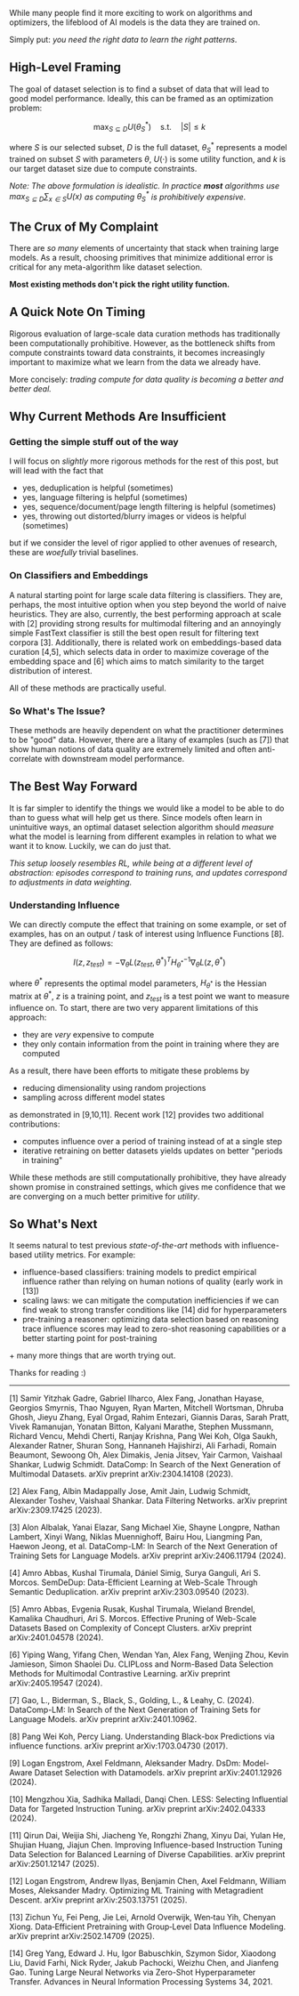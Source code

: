 While many people find it more exciting to work on algorithms and optimizers, the lifeblood of AI models is the data they are trained on.

Simply put: *you need the right data to learn the right patterns*.

## High-Level Framing

The goal of dataset selection is to find a subset of data that will lead to good model performance. Ideally, this can be framed as an optimization problem:

$$
\max_{S \subseteq D} U(\theta_S^*) \quad \text{s.t.} \quad |S| \leq k
$$

where $S$ is our selected subset, $D$ is the full dataset, $\theta_S^*$ represents a model trained on subset $S$ with parameters $\theta$, $U(\cdot)$ is some utility function, and $k$ is our target dataset size due to compute constraints.

*Note: The above formulation is idealistic. In practice **most** algorithms use $\max_{S \subseteq D}\sum_{x \in S} U(x)$ as computing $\theta_S^*$ is prohibitively expensive.*

## The Crux of My Complaint

There are *so many* elements of uncertainty that stack when training large models. As a result, choosing primitives that minimize additional error is critical for any meta-algorithm like dataset selection.

**Most existing methods don't pick the right utility function.**

## A Quick Note On Timing

Rigorous evaluation of large-scale data curation methods has traditionally been computationally prohibitive. However, as the bottleneck shifts from compute constraints toward data constraints, it becomes increasingly important to maximize what we learn from the data we already have.

More concisely: *trading compute for data quality is becoming a better and better deal.*

## Why Current Methods Are Insufficient

### Getting the simple stuff out of the way

I will focus on *slightly* more rigorous methods for the rest of this post, but will lead with the fact that

- yes, deduplication is helpful (sometimes)
- yes, language filtering is helpful (sometimes)
- yes, sequence/document/page length filtering is helpful (sometimes)
- yes, throwing out distorted/blurry images or videos is helpful (sometimes)

but if we consider the level of rigor applied to other avenues of research, these are *woefully* trivial baselines.

### On Classifiers and Embeddings

A natural starting point for large scale data filtering is classifiers. They are, perhaps, the most intuitive option when you step beyond the world of naive heuristics. They are also, currently, the best performing approach at scale with [2] providing strong results for multimodal filtering and an annoyingly simple FastText classifier is still the best open result for filtering text corpora [3]. Additionally, there is related work on embeddings-based data curation [4,5], which selects data in order to maximize coverage of the embedding space and [6] which aims to match similarity to the target distribution of interest.

All of these methods are practically useful.

### So What's The Issue?

These methods are heavily dependent on what the practitioner determines to be "good" data. However, there are a litany of examples (such as [7]) that show human notions of data quality are extremely limited and often anti-correlate with downstream model performance.

## The Best Way Forward

It is far simpler to identify the things we would like a model to be able to do than to guess what will help get us there. Since models often learn in unintuitive ways, an optimal dataset selection algorithm should *measure* what the model is learning from different examples in relation to what we want it to know. Luckily, we can do just that.

*This setup loosely resembles RL, while being at a different level of abstraction: episodes correspond to training runs, and updates correspond to adjustments in data weighting.*

### Understanding Influence 

We can directly compute the effect that training on some example, or set of examples, has on an output / task of interest using Influence Functions [8]. They are defined as follows:

$$
I(z, z_{test}) = -\nabla_{\theta} L(z_{test}, \theta^*)^T H_{\theta^*}^{-1} \nabla_{\theta} L(z, \theta^*)
$$

where $\theta^*$ represents the optimal model parameters, $H_{\theta^*}$ is the Hessian matrix at $\theta^*$, $z$ is a training point, and $z_{test}$ is a test point we want to measure influence on. To start, there are two very apparent limitations of this approach:

- they are *very* expensive to compute
- they only contain information from the point in training where they are computed

As a result, there have been efforts to mitigate these problems by

- reducing dimensionality using random projections
- sampling across different model states 

as demonstrated in [9,10,11]. Recent work [12] provides two additional contributions:

- computes influence over a period of training instead of at a single step
- iterative retraining on better datasets yields updates on better "periods in training"

While these methods are still computationally prohibitive, they have already shown promise in constrained settings, which gives me confidence that we are converging on a much better primitive for *utility*.

## So What's Next

It seems natural to test previous *state-of-the-art* methods with influence-based utility metrics. For example:

- influence-based classifiers: training models to predict empirical influence rather than relying on human notions of quality (early work in [13])
- scaling laws: we can mitigate the computation inefficiencies if we can find weak to strong transfer conditions like [14] did for hyperparameters
- pre-training a reasoner: optimizing data selection based on reasoning trace influence scores may lead to zero-shot reasoning capabilities or a better starting point for post-training

\+ many more things that are worth trying out.

Thanks for reading :)

---

[1] Samir Yitzhak Gadre, Gabriel Ilharco, Alex Fang, Jonathan Hayase, Georgios Smyrnis, Thao Nguyen, Ryan Marten, Mitchell Wortsman, Dhruba Ghosh, Jieyu Zhang, Eyal Orgad, Rahim Entezari, Giannis Daras, Sarah Pratt, Vivek Ramanujan, Yonatan Bitton, Kalyani Marathe, Stephen Mussmann, Richard Vencu, Mehdi Cherti, Ranjay Krishna, Pang Wei Koh, Olga Saukh, Alexander Ratner, Shuran Song, Hannaneh Hajishirzi, Ali Farhadi, Romain Beaumont, Sewoong Oh, Alex Dimakis, Jenia Jitsev, Yair Carmon, Vaishaal Shankar, Ludwig Schmidt. DataComp: In Search of the Next Generation of Multimodal Datasets. arXiv preprint arXiv:2304.14108 (2023).

[2] Alex Fang, Albin Madappally Jose, Amit Jain, Ludwig Schmidt, Alexander Toshev, Vaishaal Shankar. Data Filtering Networks. arXiv preprint arXiv:2309.17425 (2023).

[3] Alon Albalak, Yanai Elazar, Sang Michael Xie, Shayne Longpre, Nathan Lambert, Xinyi Wang, Niklas Muennighoff, Bairu Hou, Liangming Pan, Haewon Jeong, et al. DataComp-LM: In Search of the Next Generation of Training Sets for Language Models. arXiv preprint arXiv:2406.11794 (2024).

[4] Amro Abbas, Kushal Tirumala, Dániel Simig, Surya Ganguli, Ari S. Morcos. SemDeDup: Data-Efficient Learning at Web-Scale Through Semantic Deduplication. arXiv preprint arXiv:2303.09540 (2023).

[5] Amro Abbas, Evgenia Rusak, Kushal Tirumala, Wieland Brendel, Kamalika Chaudhuri, Ari S. Morcos. Effective Pruning of Web-Scale Datasets Based on Complexity of Concept Clusters. arXiv preprint arXiv:2401.04578 (2024).

[6] Yiping Wang, Yifang Chen, Wendan Yan, Alex Fang, Wenjing Zhou, Kevin Jamieson, Simon Shaolei Du. CLIPLoss and Norm-Based Data Selection Methods for Multimodal Contrastive Learning. arXiv preprint arXiv:2405.19547 (2024).

[7] Gao, L., Biderman, S., Black, S., Golding, L., & Leahy, C. (2024). DataComp-LM: In Search of the Next Generation of Training Sets for Language Models. arXiv preprint arXiv:2401.10962.

[8] Pang Wei Koh, Percy Liang. Understanding Black-box Predictions via influence functions. arXiv preprint arXiv:1703.04730 (2017).

[9] Logan Engstrom, Axel Feldmann, Aleksander Madry. DsDm: Model-Aware Dataset Selection with Datamodels. arXiv preprint arXiv:2401.12926 (2024).

[10] Mengzhou Xia, Sadhika Malladi, Danqi Chen. LESS: Selecting Influential Data for Targeted Instruction Tuning. arXiv preprint arXiv:2402.04333 (2024).

[11] Qirun Dai, Weijia Shi, Jiacheng Ye, Rongzhi Zhang, Xinyu Dai, Yulan He, Shujian Huang, Jiajun Chen. Improving Influence-based Instruction Tuning Data Selection for Balanced Learning of Diverse Capabilities. arXiv preprint arXiv:2501.12147 (2025).

[12] Logan Engstrom, Andrew Ilyas, Benjamin Chen, Axel Feldmann, William Moses, Aleksander Madry. Optimizing ML Training with Metagradient Descent. arXiv preprint arXiv:2503.13751 (2025).

[13] Zichun Yu, Fei Peng, Jie Lei, Arnold Overwijk, Wen‑tau Yih, Chenyan Xiong. Data‑Efficient Pretraining with Group‑Level Data Influence Modeling. arXiv preprint arXiv:2502.14709 (2025).

[14] Greg Yang, Edward J. Hu, Igor Babuschkin, Szymon Sidor, Xiaodong Liu, David Farhi, Nick Ryder, Jakub Pachocki, Weizhu Chen, and Jianfeng Gao. Tuning Large Neural Networks via Zero-Shot Hyperparameter Transfer. Advances in Neural Information Processing Systems 34, 2021.